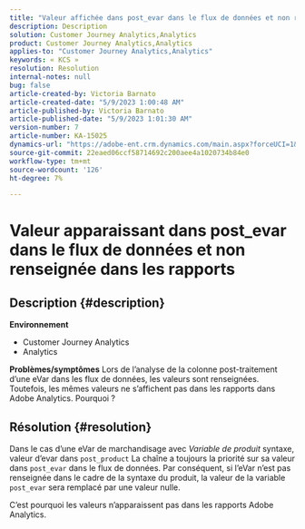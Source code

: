```yaml
---
title: "Valeur affichée dans post_evar dans le flux de données et non renseignée dans les rapports"
description: Description
solution: Customer Journey Analytics,Analytics
product: Customer Journey Analytics,Analytics
applies-to: "Customer Journey Analytics,Analytics"
keywords: « KCS »
resolution: Resolution
internal-notes: null
bug: false
article-created-by: Victoria Barnato
article-created-date: "5/9/2023 1:00:48 AM"
article-published-by: Victoria Barnato
article-published-date: "5/9/2023 1:01:30 AM"
version-number: 7
article-number: KA-15025
dynamics-url: "https://adobe-ent.crm.dynamics.com/main.aspx?forceUCI=1&pagetype=entityrecord&etn=knowledgearticle&id=c9f3ecec-04ee-ed11-8849-6045bd0065b6"
source-git-commit: 22eaed06ccf58714692c200aee4a1020734b84e0
workflow-type: tm+mt
source-wordcount: '126'
ht-degree: 7%

---
```


# Valeur apparaissant dans post_evar dans le flux de données et non renseignée dans les rapports

## Description {#description}

<b>Environnement</b>
- Customer Journey Analytics
- Analytics



<b>Problèmes/symptômes</b>
Lors de l’analyse de la colonne post-traitement d’une eVar dans les flux de données, les valeurs sont renseignées. Toutefois, les mêmes valeurs ne s’affichent pas dans les rapports dans Adobe Analytics. Pourquoi ?






## Résolution {#resolution}


Dans le cas d’une eVar de marchandisage avec *Variable de produit* syntaxe, valeur d’evar dans `post_product` La chaîne a toujours la priorité sur sa valeur dans `post_evar` dans le flux de données. Par conséquent, si l’eVar n’est pas renseignée dans le cadre de la syntaxe du produit, la valeur de la variable `post_evar` sera remplacé par une valeur nulle.

C’est pourquoi les valeurs n’apparaissent pas dans les rapports Adobe Analytics.
